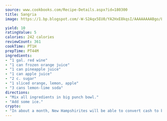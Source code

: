 ```yaml
---
source: www.cookbooks.com/Recipe-Details.aspx?id=180300
title: Sangria
image: https://1.bp.blogspot.com/-W-S2Aqx5EU0/YA2HxE8kqsI/AAAAAAAABgo/LNxJ2X_rvYgPNsplYMgQNjuwxaZ0e3pQQCLcBGAsYHQ/s320/17.png

yield: 10
ratingValue: 5
calories: 242 calories
reviewCount: 361
cookTime: PT1H
prepTime: PT44M
ingredients:
- "1 gal. red wine"
- "1 can frozen orange juice"
- "1 can pineapple juice"
- "1 can apple juice"
- "2 c. sugar"
- "1 sliced orange, lemon, apple"
- "3 cans lemon-lime soda"
directions:
- "Mix all ingredients in big punch bowl."
- "Add some ice."
crypto:
- "In about a month, New Hampshirites will be able to convert cash to bitcoins via new bitcoin ATMs popping up in the state."
---
```

